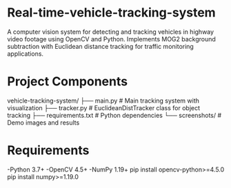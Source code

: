 # Real-time-vehicle-tracking-system
A computer vision system for detecting and tracking vehicles in highway video footage using OpenCV and Python. Implements MOG2 background subtraction with Euclidean distance tracking for traffic monitoring applications.
# Project Components
vehicle-tracking-system/
├── main.py              # Main tracking system with visualization
├── tracker.py           # EuclideanDistTracker class for object tracking
├── requirements.txt     # Python dependencies
└── screenshots/         # Demo images and results
# Requirements
-Python 3.7+
-OpenCV 4.5+
-NumPy 1.19+
pip install opencv-python>=4.5.0
pip install numpy>=1.19.0
